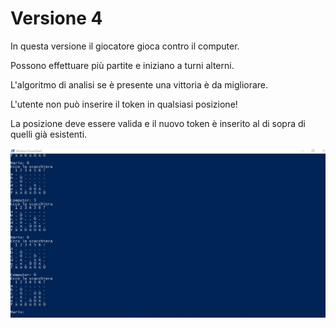 # Versione 4
In questa versione il giocatore gioca contro il computer.

Possono effettuare più partite e iniziano a turni alterni.

L'algoritmo di analisi se è presente una vittoria è da migliorare.

L'utente non può inserire il token in qualsiasi posizione!

La posizione deve essere valida e il nuovo token è inserito al di sopra di quelli già esistenti.

![Screenshot](Screenshot.jpg)
